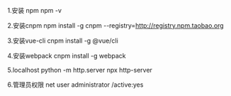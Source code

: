 

1.安装 npm
  npm -v

2.安装cnpm
npm install -g cnpm --registry=http://registry.npm.taobao.org

3.安装vue-cli
cnpm install -g @vue/cli

4.安装webpack
cnpm install -g webpack 


5.localhost
python -m http.server
npx http-server 


6.管理员权限
net user administrator /active:yes